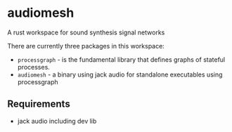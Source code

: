 # audiomesh
A rust workspace for sound synthesis signal networks

There are currently three packages in this workspace:

* `processgraph` - is the fundamental library that defines graphs of stateful processes.
* `audiomesh` - a binary using jack audio for standalone executables using processgraph

## Requirements


* jack audio including dev lib
